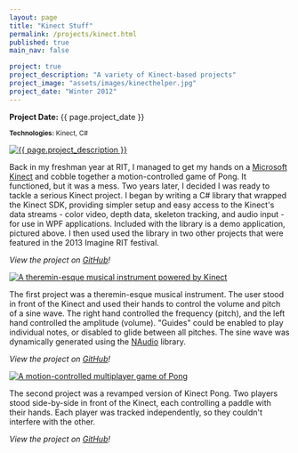```yaml
---
layout: page
title: "Kinect Stuff" 
permalink: /projects/kinect.html
published: true
main_nav: false

project: true
project_description: "A variety of Kinect-based projects"
project_image: "assets/images/kinecthelper.jpg"
project_date: "Winter 2012"
---
```


__Project Date:__ {{ page.project_date }}

<small>__Technologies:__ Kinect, C#</small>

<a href="{{ page.project_image | prepend: site.baseurl }}" data-lightbox="kinect" data-title="{{ page.project_description }}">
  <img src="{{ page.project_image | prepend: site.baseurl }}" title="{{ page.project_description }}">
</a>

Back in my freshman year at RIT, I managed to get my hands on a [Microsoft Kinect][kinect] and cobble together a motion-controlled game of Pong. It functioned, but it was a mess. Two years later, I decided I was ready to tackle a serious Kinect project. I began by writing a C# library that wrapped the Kinect SDK, providing simpler setup and easy access to the Kinect's data streams - color video, depth data, skeleton tracking, and audio input - for use in WPF applications. Included with the library is a demo application, pictured above. I then used used the library in two other projects that were featured in the 2013 Imagine RIT festival.

_View the project on [GitHub][helper]!_

<a href="{{ site.baseurl }}assets/images/kinecttheremin.jpg" data-lightbox="kinect" data-title="A theremin-esque musical instrument powered by Kinect">
  <img src="{{ site.baseurl }}assets/images/kinecttheremin.jpg" title="A theremin-esque musical instrument powered by Kinect">
</a>

The first project was a theremin-esque musical instrument. The user stood in front of the Kinect and used their hands to control the volume and pitch of a sine wave. The right hand controlled the frequency (pitch), and the left hand controlled the amplitude (volume). "Guides" could be enabled to play individual notes, or disabled to glide between all pitches. The sine wave was dynamically generated using the [NAudio][naudio] library.

_View the project on [GitHub][theremin]!_

<!-- ![A motion-controlled multiplayer game of Pong]({{ site.url }}/assets/images/kinectpong.jpg) -->
<a href="{{ site.baseurl }}assets/images/kinectpong.jpg" data-lightbox="kinect" data-title="A motion-controlled multiplayer game of Pong">
  <img src="{{ site.baseurl }}assets/images/kinectpong.jpg" title="A motion-controlled multiplayer game of Pong">
</a>

The second project was a revamped version of Kinect Pong. Two players stood side-by-side in front of the Kinect, each controlling a paddle with their hands. Each player was tracked independently, so they couldn't interfere with the other. 

_View the project on [GitHub][pong]!_

[kinect]: http://www.microsoft.com/en-us/kinectforwindows/
[helper]: https://github.com/bencentra/WpfKinectHelper
[theremin]: https://github.com/bencentra/kinect-theremin
[pong]: https://github.com/bencentra/kinect-pong
[naudio]: http://naudio.codeplex.com/
